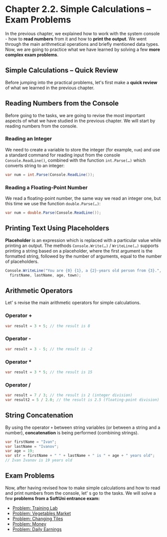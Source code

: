 # Chapter 2.2. Simple Calculations – Exam Problems

In the previous chapter, we explained how to work with the system console - how to **read numbers** from it and how to **print the output**. We went through the main arithmetical operations and briefly mentioned data types. Now, we are going to practice what we have learned by solving a few **more complex exam problems**.

## Simple Calculations – Quick Review

Before jumping into the practical problems, let's first make a **quick review** of what we learned in the previous chapter.

## Reading Numbers from the Console

Before going to the tasks, we are going to revise the most important aspects of what we have studied in the previous chapter. We will start by reading numbers from the console.

### Reading an Integer

We need to create a variable to store the integer \(for example, `num`\) and use a standard command for reading input from the console `Console.ReadLine()`, combined with the function `int.Parse(…)` which converts string to an integer:

```csharp
var num = int.Parse(Console.ReadLine());
```

### Reading a Floating-Point Number

We read a floating-point number, the same way we read an integer one, but this time we use the function `double.Parse(…)`:

```csharp
var num = double.Parse(Console.ReadLine());
```

## Printing Text Using Placeholders

**Placeholder** is an expression which is replaced with a particular value while printing an output. The methods `Console.Write(…)` / `WriteLine(…)` supports printing a string based on a placeholder, where the first argument is the formatted string, followed by the number of arguments, equal to the number of placeholders.

```csharp
Console.WriteLine("You are {0} {1}, a {2}-years old person from {3}.",
  firstName, lastName, age, town);
```

## Arithmetic Operators

Let' s revise the main arithmetic operators for simple calculations.

### Operator +

```csharp
var result = 3 + 5; // the result is 8
```

### Operator -

```csharp
var result = 3 - 5; // the result is -2
```

### Operator \*

```csharp
var result = 3 * 5; // the result is 15
```

### Operator /

```csharp
var result = 7 / 3; // the result is 2 (integer division)
var result2 = 5 / 2.0; // the result is 2.5 (floating-point division)
```

## String Concatenation

By using the operator `+` between string variables \(or between a string and a number\), **concatenation** is being performed \(combining strings\).

```csharp
var firstName = "Ivan";
var lastName = "Ivanov";
var age = 19;
var str = firstName + " " + lastName + " is " + age + " years old";
// Ivan Ivanov is 19 years old
```

## Exam Problems

Now, after having revised how to make simple calculations and how to read and print numbers from the console, let' s go to the tasks. We will solve a few **problems from a SoftUni entrance exam:**

* [Problem: Training Lab](/Content/Chapter-2-2-simple-calculations-exam-problems/exam-problems/training-lab/training-lab.md)
* [Problem: Vegetables Market](/Content/Chapter-2-2-simple-calculations-exam-problems/exam-problems/vegetables-market/vegetables-market.md)
* [Problem: Changing Tiles](/Content/Chapter-2-2-simple-calculations-exam-problems/exam-problems/change-tiles/change-tiles.md)
* [Problem: Money](/Content/Chapter-2-2-simple-calculations-exam-problems/exam-problems/money/money.md)
* [Problem: Daily Earnings](/Content/Chapter-2-2-simple-calculations-exam-problems/exam-problems/daily-earnings/daily-earnings.md)



